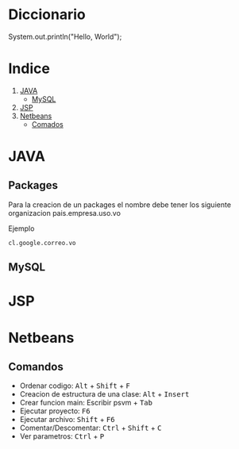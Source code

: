 # Diccionario

System.out.println("Hello, World");

# Indice

1. [JAVA](#java)
   * [MySQL](#mysql)
2. [JSP](#jsp)
3. [Netbeans](#netbeans)
   * [Comados](#comandos)

# JAVA

## Packages

Para la creacion de un packages el nombre debe tener los siguiente organizacion pais.empresa.uso.vo

Ejemplo

`cl.google.correo.vo`

## MySQL

# JSP

# Netbeans

## Comandos

* Ordenar codigo: <kbd>Alt</kbd> + <kbd>Shift</kbd> + <kbd>F</kbd>
* Creacion de estructura de una clase: <kbd>Alt</kbd> + <kbd>Insert</kbd> 
* Crear funcion main: Escribir psvm + <kbd>Tab</kbd>
* Ejecutar proyecto: <kbd>F6</kbd>
* Ejecutar archivo: <kbd>Shift</kbd> + <kbd>F6</kbd>
* Comentar/Descomentar: <kbd>Ctrl</kbd> + <kbd>Shift</kbd> + <kbd>C</kbd>
* Ver parametros: <kbd>Ctrl</kbd> + <kbd>P</kbd>
